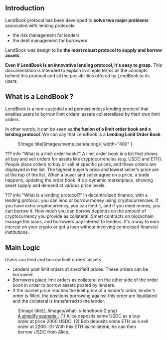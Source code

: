 
<h2 style="font-weight: bold;">Introduction</h2>

LendBook protocol has been developed to **solve two major problems** associated with lending protocols:

* the risk management for lenders
* the debt management for borrowers

LendBook was design to be **the most robust protocol to supply and borrow assets**.

**Even if LendBook is an innovative lending protocol, it's easy to grasp**. 
This documentation is intended to explain in simple terms all the concepts behind this protocol and all the possibilities offered by LendBook to its users.

<!-- commentaire -->
<h2 style="font-weight: bold;">What is a LendBook ?</h2>

LendBook is a non-custodial and permissionless lending protocol that enables users to borrow limit orders’ assets collateralized by their own limit orders. 

In other words, it can be seen as **the fusion of a limit order book and a lending protocol**. We can say that LendBook is a **Lending Limit Order Book**.

<figure markdown>
  ![Image title](images/meme_panda.png){ width="400" }
</figure>



??? info "What is a limit order book?"
    A limit order book is a list that shows all buy and sell orders for assets like cryptocurrencies (e.g. USDC and ETH). People place orders to buy or sell at specific prices, and these orders are displayed in the list. The highest buyer's price and lowest seller's price are at the top of the list. When a buyer and seller agree on a price, a trade happens, updating the order book. It's a dynamic marketplace, showing asset supply and demand at various price levels.

??? info "What is a lending protocol?"
    In decentralized finance, with a lending protocol, you can lend or borrow money using cryptocurrencies. If you have extra cryptocurrency, you can lend it, and if you need money, you can borrow it. How much you can borrow depends on the amount of cryptocurrency you provide as collateral. Smart contracts on blockchain manage the loans, and borrowers pay interest to lenders.  It's a way to earn interest on your crypto or get a loan without involving centralised financial institutions.


<h2 style="font-weight: bold;">Main Logic</h2>

Users can lend and borrow limit orders' assets :

* Lenders post limit orders at specified prices. These orders can be borrowed.
* Borrowers place limit orders as collateral on the other side of the order book in order to borrow assets posted by lenders.
* If the market price reaches the limit price of a lender's order, lender's order is filled, the positions borrowing against this order are liquidated and the collateral is transferred to the lender.


<figure markdown>
  ![Image title](../images/what-is-lendbook-2.png)
  <figcaption> <u>A simplify example :</u> (1) Alice deposits some USDC as a buy order at price 2000 USDC. (2) Bob deposits some ETH as a sell order at 2200. (3) With this ETH as collateral, he can then borrow USDC from Alice.</figcaption>
</figure>

